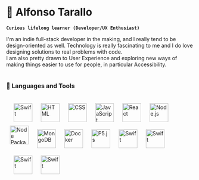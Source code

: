 # 🧡 Alfonso Tarallo

**`Curious lifelong learner (Developer/UX Enthusiast)`**

I'm an indie full-stack developer in the making, and I really tend to be design-oriented as well. Technology is really fascinating to me and I do love designing solutions to real problems with code.<br/>
I am also pretty drawn to User Experience and exploring new ways of making things easier to use for people, in particular Accessibility.

#

### 🧰 Languages and Tools

<div style="padding:10px;">
<img align="left" alt="Swift" width="50px" style="padding:10px;" src="https://cdn.jsdelivr.net/gh/devicons/devicon@latest/icons/swift/swift-original.svg"/>
<img align="left" alt="HTML" width="50px" style="padding:10px;" src="https://cdn.jsdelivr.net/gh/devicons/devicon@latest/icons/html5/html5-plain.svg" />
<img align="left" alt="CSS" width="50px" style="padding:10px;" src="https://cdn.jsdelivr.net/gh/devicons/devicon@latest/icons/css3/css3-original.svg" /> 
<img align="left" alt="JavaScript" width="50px" style="padding:10px;" src="https://cdn.jsdelivr.net/gh/devicons/devicon@latest/icons/javascript/javascript-original.svg" />
<img align="left" alt="React" width="50px" style="padding:10px;" src="https://cdn.jsdelivr.net/gh/devicons/devicon@latest/icons/react/react-original-wordmark.svg" />
<img align="left" alt="Node.js" width="50px" style="padding:10px;" src="https://cdn.jsdelivr.net/gh/devicons/devicon@latest/icons/nodejs/nodejs-original-wordmark.svg" />
<img align="left" alt="Node Package Manager" width="50px" style="padding-right:10px;" src="https://cdn.jsdelivr.net/gh/devicons/devicon@latest/icons/npm/npm-original-wordmark.svg" />
<img align="left" alt="MongoDB" width="50px" style="padding:10px;" src="https://cdn.jsdelivr.net/gh/devicons/devicon@latest/icons/mongodb/mongodb-original-wordmark.svg" />
<img align="left" alt="Docker" width="50px" style="padding:10px;" src="https://cdn.jsdelivr.net/gh/devicons/devicon@latest/icons/docker/docker-original-wordmark.svg" />
<img align="left" alt="P5.js" width="50px" style="padding:10px;" src="https://cdn.jsdelivr.net/gh/devicons/devicon@latest/icons/p5js/p5js-original.svg" />
<img align="left" alt="Swift" width="50px" style="padding:10px;" src="https://cdn.jsdelivr.net/gh/devicons/devicon@latest/icons/illustrator/illustrator-plain.svg" />
<img align="left" alt="Swift" width="50px" style="padding:10px;" src="https://cdn.jsdelivr.net/gh/devicons/devicon@latest/icons/photoshop/photoshop-original.svg" />
<img align="left" alt="Swift" width="50px" style="padding:10px;" src="https://cdn.jsdelivr.net/gh/devicons/devicon@latest/icons/figma/figma-original.svg" />
<img align="left" alt="Swift" width="50px" style="padding:10px;" src="https://cdn.jsdelivr.net/gh/devicons/devicon@latest/icons/blender/blender-original.svg" />
<div/>

<br/>
<br/>
<br/>
<br/>
<br/>
<br/>
<br/>

#
